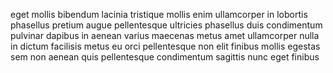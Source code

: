 eget mollis bibendum lacinia tristique mollis enim ullamcorper in lobortis
phasellus pretium augue pellentesque ultricies phasellus duis condimentum
pulvinar dapibus in aenean varius maecenas metus amet ullamcorper nulla in
dictum facilisis metus eu orci pellentesque non elit finibus mollis egestas sem
non aenean quis pellentesque condimentum sagittis nunc eget finibus